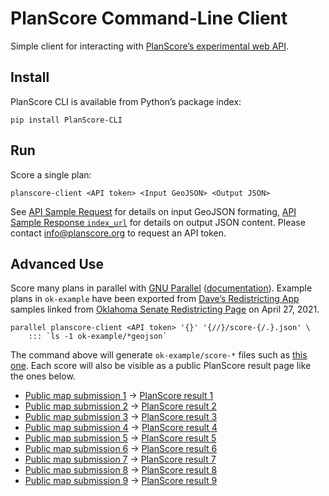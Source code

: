 # PlanScore Command-Line Client

Simple client for interacting with
[PlanScore’s experimental web API](https://github.com/PlanScore/PlanScore/blob/main/API.md).

## Install

PlanScore CLI is available from Python’s package index:

    pip install PlanScore-CLI

## Run

Score a single plan:

    planscore-client <API token> <Input GeoJSON> <Output JSON>

See [API Sample Request](https://github.com/PlanScore/PlanScore/blob/main/API.md#sample-request)
for details on input GeoJSON formating,
[API Sample Response `index_url`](https://github.com/PlanScore/PlanScore/blob/main/API.md#sample-response)
for details on output JSON content.
Please contact [info@planscore.org](mailto:info@planscore.org) to request an API token.

## Advanced Use

Score many plans in parallel with
[GNU Parallel](https://www.gnu.org/software/parallel/)
([documentation](https://www.gnu.org/software/parallel/parallel_tutorial.html)).
Example plans in `ok-example` have been exported from
[Dave’s Redistricting App](https://davesredistricting.org/)
samples linked from
[Oklahoma Senate Redistricting Page](https://oksenate.gov/redistricting)
on April 27, 2021.

    parallel planscore-client <API token> '{}' '{//}/score-{/.}.json' \
        ::: `ls -1 ok-example/*geojson`

The command above will generate `ok-example/score-*` files such as
[this one](ok-example/score-district-shapes-5.json). Each score will also
be visible as a public PlanScore result page like the ones below.

- [Public map submission 1](https://davesredistricting.org/join/a2e3fded-03e3-4bca-86c4-379292dfe868) → [PlanScore result 1](https://planscore.org/plan.html?20210427T184121.456477833Z)
- [Public map submission 2](https://davesredistricting.org/join/31484a7b-7e07-47c5-bc10-71072d146ed3) → [PlanScore result 2](https://planscore.org/plan.html?20210427T184121.544097162Z)
- [Public map submission 3](https://davesredistricting.org/join/eaf8e83c-f74f-46bd-becf-380015d6cc95) → [PlanScore result 3](https://planscore.org/plan.html?20210427T184123.327988546Z)
- [Public map submission 4](https://davesredistricting.org/join/9dea2ecc-0641-4dfc-8a26-60049563d760) → [PlanScore result 4](https://planscore.org/plan.html?20210427T184124.064910694Z)
- [Public map submission 5](https://davesredistricting.org/join/9ff06581-03d0-40b3-9fad-1650c9ed0b6c) → [PlanScore result 5](https://planscore.org/plan.html?20210427T184124.625762411Z)
- [Public map submission 6](https://davesredistricting.org/join/c9d59129-7125-4736-b263-346742a43ca5) → [PlanScore result 6](https://planscore.org/plan.html?20210427T184124.150431235Z)
- [Public map submission 7](https://davesredistricting.org/join/b00c96e5-da14-41e2-8955-1f6f336735af) → [PlanScore result 7](https://planscore.org/plan.html?20210427T184121.873422509Z)
- [Public map submission 8](https://davesredistricting.org/join/b01f51b2-960e-4466-be2b-0c6dd692bc37) → [PlanScore result 8](https://planscore.org/plan.html?20210427T184124.767846834Z)
- [Public map submission 9](https://davesredistricting.org/join/42d8a2ee-5a21-463a-b3e8-5c2a3c76251a) → [PlanScore result 9](https://planscore.org/plan.html?20210427T184121.689257791Z)

